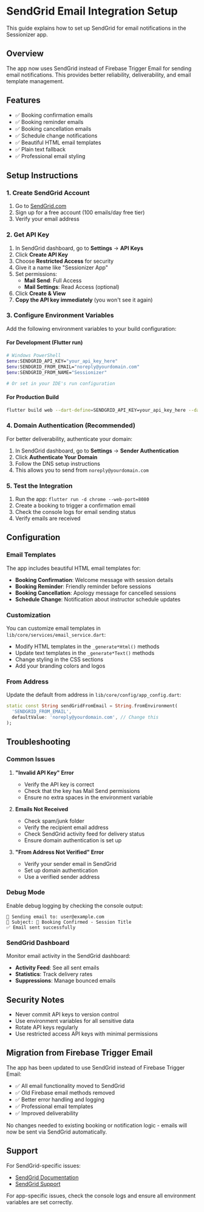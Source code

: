 # SendGrid Email Integration Setup

This guide explains how to set up SendGrid for email notifications in the Sessionizer app.

## Overview

The app now uses SendGrid instead of Firebase Trigger Email for sending email notifications. This provides better reliability, deliverability, and email template management.

## Features

- ✅ Booking confirmation emails
- ✅ Booking reminder emails  
- ✅ Booking cancellation emails
- ✅ Schedule change notifications
- ✅ Beautiful HTML email templates
- ✅ Plain text fallback
- ✅ Professional email styling

## Setup Instructions

### 1. Create SendGrid Account

1. Go to [SendGrid.com](https://sendgrid.com)
2. Sign up for a free account (100 emails/day free tier)
3. Verify your email address

### 2. Get API Key

1. In SendGrid dashboard, go to **Settings** → **API Keys**
2. Click **Create API Key**
3. Choose **Restricted Access** for security
4. Give it a name like "Sessionizer App"
5. Set permissions:
   - **Mail Send**: Full Access
   - **Mail Settings**: Read Access (optional)
6. Click **Create & View**
7. **Copy the API key immediately** (you won't see it again)

### 3. Configure Environment Variables

Add the following environment variables to your build configuration:

#### For Development (Flutter run)
```bash
# Windows PowerShell
$env:SENDGRID_API_KEY="your_api_key_here"
$env:SENDGRID_FROM_EMAIL="noreply@yourdomain.com"
$env:SENDGRID_FROM_NAME="Sessionizer"

# Or set in your IDE's run configuration
```

#### For Production Build
```bash
flutter build web --dart-define=SENDGRID_API_KEY=your_api_key_here --dart-define=SENDGRID_FROM_EMAIL=noreply@yourdomain.com --dart-define=SENDGRID_FROM_NAME=Sessionizer
```

### 4. Domain Authentication (Recommended)

For better deliverability, authenticate your domain:

1. In SendGrid dashboard, go to **Settings** → **Sender Authentication**
2. Click **Authenticate Your Domain**
3. Follow the DNS setup instructions
4. This allows you to send from `noreply@yourdomain.com`

### 5. Test the Integration

1. Run the app: `flutter run -d chrome --web-port=8080`
2. Create a booking to trigger a confirmation email
3. Check the console logs for email sending status
4. Verify emails are received

## Configuration

### Email Templates

The app includes beautiful HTML email templates for:

- **Booking Confirmation**: Welcome message with session details
- **Booking Reminder**: Friendly reminder before sessions
- **Booking Cancellation**: Apology message for cancelled sessions  
- **Schedule Change**: Notification about instructor schedule updates

### Customization

You can customize email templates in `lib/core/services/email_service.dart`:

- Modify HTML templates in the `_generate*Html()` methods
- Update text templates in the `_generate*Text()` methods
- Change styling in the CSS sections
- Add your branding colors and logos

### From Address

Update the default from address in `lib/core/config/app_config.dart`:

```dart
static const String sendGridFromEmail = String.fromEnvironment(
  'SENDGRID_FROM_EMAIL',
  defaultValue: 'noreply@yourdomain.com', // Change this
);
```

## Troubleshooting

### Common Issues

1. **"Invalid API Key" Error**
   - Verify the API key is correct
   - Check that the key has Mail Send permissions
   - Ensure no extra spaces in the environment variable

2. **Emails Not Received**
   - Check spam/junk folder
   - Verify the recipient email address
   - Check SendGrid activity feed for delivery status
   - Ensure domain authentication is set up

3. **"From Address Not Verified" Error**
   - Verify your sender email in SendGrid
   - Set up domain authentication
   - Use a verified sender address

### Debug Mode

Enable debug logging by checking the console output:

```
📧 Sending email to: user@example.com
📧 Subject: 🎉 Booking Confirmed - Session Title
✅ Email sent successfully
```

### SendGrid Dashboard

Monitor email activity in the SendGrid dashboard:
- **Activity Feed**: See all sent emails
- **Statistics**: Track delivery rates
- **Suppressions**: Manage bounced emails

## Security Notes

- Never commit API keys to version control
- Use environment variables for all sensitive data
- Rotate API keys regularly
- Use restricted access API keys with minimal permissions

## Migration from Firebase Trigger Email

The app has been updated to use SendGrid instead of Firebase Trigger Email:

- ✅ All email functionality moved to SendGrid
- ✅ Old Firebase email methods removed
- ✅ Better error handling and logging
- ✅ Professional email templates
- ✅ Improved deliverability

No changes needed to existing booking or notification logic - emails will now be sent via SendGrid automatically.

## Support

For SendGrid-specific issues:
- [SendGrid Documentation](https://docs.sendgrid.com/)
- [SendGrid Support](https://support.sendgrid.com/)

For app-specific issues, check the console logs and ensure all environment variables are set correctly.
